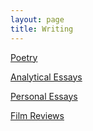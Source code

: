 ```yaml
---
layout: page
title: Writing
---
```


[Poetry](/poetry.md)

[Analytical Essays](/analysis.md)

[Personal Essays](/personal.md)

[Film Reviews](/filmreviews.md)
